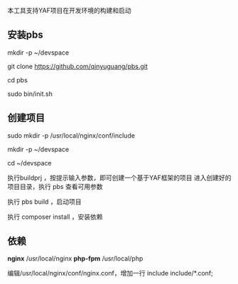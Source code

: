 本工具支持YAF项目在开发环境的构建和启动

安装pbs
--
mkdir -p ~/devspace

git clone https://github.com/qinyuguang/pbs.git

cd pbs

sudo bin/init.sh


创建项目
----

sudo mkdir -p /usr/local/nginx/conf/include

mkdir -p ~/devspace

cd ~/devspace


执行buildprj ，按提示输入参数，即可创建一个基于YAF框架的项目
进入创建好的项目目录，执行 pbs 查看可用参数

执行 pbs build ，启动项目

执行 composer install ，安装依赖



依赖
--

**nginx**
/usr/local/nginx
**php-fpm**
/usr/local/php

编辑/usr/local/nginx/conf/nginx.conf，增加一行
include include/*.conf;
